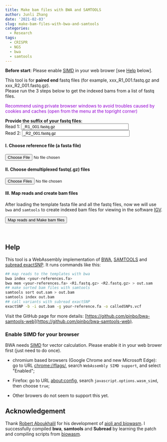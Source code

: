 ```yaml
---
title: Make bam files with BWA and SAMTOOLS
author: Junli Zhang
date: '2021-02-03'
slug: make-bam-files-with-bwa-and-samtools
categories:
  - Research
tags:
  - CRISPR
  - NGS
  - bwa
  - samtools
---
```


**Before start**: Please enable [SIMD](https://v8.dev/features/simd) in your web brower [see [Help](#enable-simd-for-your-browser) below].

This tool is for **paired end** fastq files (for example, xxx_R1_001.fastq.gz and xxx_R2_001.fastq.gz).  
Please run the 3 steps below to get the indexed bams from a list of fastq files.
<p id=recommend" style="color:darkviolet;">Recommend using private browser windows to avoid troubles caused by cookies and caches (open from the menu at the topright corner)</p>

**Provide the suffix of your fastq files**:  
<label for="suffix1">Read 1:</label>
<input id="suffix1" value="_R1_001.fastq.gz" size="40"><br>
<label for="suffix2">Read 2:</label>
<input id="suffix2" value="_R2_001.fastq.gz" size="40"><br>

<h4>I. Choose reference file (a fasta file)</h4>
<input id="reference" type="file">

<h4>II. Choose demultiplexed fastq(.gz) files</h4>
<input id="fastq" type="file" multiple>

<p id="indexErr" style="color:red;"></p>
<p id="demoRef" style="display:none;"></p>
<p id="demoFq" style="display:none;"></p>

<h4>III. Map reads and create bam files</h4>

After loading the template fasta file and all the fastq files, now we will use `bwa` and `samtools` to create indexed bam files for viewing in the software [IGV](https://software.broadinstitute.org/software/igv/download).

<button onclick="analyzeBam()">Map reads and Make bam files</button>
<p id="bwa"  style="color:tomato;font-style: italic;"></p>
<p id="sort" style="color:tomato;font-style: italic;"></p>
<button id="download-btn" onclick="downloadBam()" style="visibility:hidden">Download indexed bam files</button>
<p id="download" style="color:tomato;font-style: italic;"></p>
<script src="/tools/aioli/latest/aioli.js"></script>
<script src="/libs/bwa-samtools.js"></script>
<script src="/libs/FileSaver.min.js"></script>
<script src="/libs/jszip.min.js"></script>

## Help

This tool is a WebAssembly implementation of [BWA](http://bio-bwa.sourceforge.net/), [SAMTOOLS](http://www.htslib.org/) and [subread exactSNP](http://subread.sourceforge.net/). It runs commands like this:
```sh
## map reads to the templates with bwa
bwa index <your-references.fa>
bwa mem <your-references.fa> <R1.fastq.gz> <R2.fastq.gz> > out.sam
## make sorted bam files with samtools
samtools sort out.sam > out.bam
samtools index out.bam
## call variants with subread exactSNP
exactSNP -b -i out.bam -g your-reference.fa -o calledSNPs.vcf
```

Visit the GitHub page for more details: [https://github.com/pinbo/bwa-samtools-web](https://github.com/pinbo/bwa-samtools-web).

### Enable SIMD for your browser

BWA needs [SIMD](https://v8.dev/features/simd) for vector calculation. Please enable it in your web brower first (just need to do once).

- chromium based browsers (Google Chrome and new Microsoft Edge): go to URL [chrome://flags/](chrome://flags/), search `WebAssembly SIMD support`, and select "Enabled";

- Firefox: go to URL [about:config](about:config), search `javascript.options.wasm_simd`, then choose `true`;

- Other browers do not seem to support this yet.

## Acknowledgement

Thank [Robert Aboukhalil](https://github.com/robertaboukhalil) for his development of [aioli and biowasm](https://github.com/biowasm). I successfully compiled **bwa**, **samtools** and **Subread** by learning the patch and compiling scripts from [biowasm](https://github.com/biowasm/biowasm).